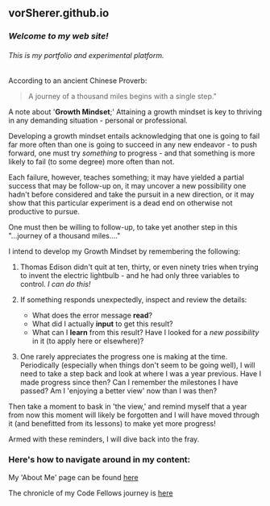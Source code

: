 ## vorSherer.github.io

### **_Welcome to my web site!_**
###### This is my portfolio and experimental platform.

According to an ancient Chinese Proverb:
>A journey of a thousand miles begins with a single step."

A note about '**Growth Mindset**;'
Attaining a growth mindset is key to thriving in any demanding situation - personal or professional.  

Developing a growth mindset entails acknowledging that one is going to fail far more often than one is going to succeed in any new endeavor - to push forward, one must try _something_ to progress - and that something is more likely to fail \(to some degree\) more often than not.  
    
Each failure, however, teaches something; it may have yielded a partial success that may be follow-up on, it may uncover a new possibility one hadn't before considered and take the pursuit in a new direction, or it may show that this particular experiment is a dead end on otherwise not productive to pursue.  
    
One must then be willing to follow-up, to take yet another step in this "...journey of a thousand miles...."


I intend to develop my Growth Mindset by remembering the following:

1. Thomas Edison didn't quit at ten, thirty, or even ninety tries when trying to invent the electric lightbulb - and he had only three variables to control.  _I can do this!_

1. If something responds unexpectedly, inspect and review the details:  
    * What does the error message __read__?
    * What did I actually __input__ to get this result?
    * What can I __learn__ from this result?  Have I looked for a *new possibility* in it \(to apply here or elsewhere\)?

1. One rarely appreciates the progress one is making at the time.  Periodically \(especially when things don't seem to be going well\), I will need to take a step back and look at where I was a year previous.  Have I made progress since then?  Can I remember the milestones I have passed?  Am I 'enjoying a better view' now than I was then?  

Then take a moment to bask in 'the view,' and remind myself that a year from now this moment will likely be forgotten and I will have moved through it \(and benefitted from its lessons\) to make yet more progress!  

Armed with these reminders, I will dive back into the fray.


### Here's how to navigate around in my content:

My 'About Me' page can be found [here](aboutMe)

The chronicle of my Code Fellows journey is [here](CFJourney)


